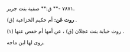 ٧٨٧١ -** ق:** صفية بنت جرير.

**روت عَن:** أم حكيم الخزاعية (ق) .

روت حبابة بنت عجلان (ق) ، عن أمها أم حفص عنها (١) .

روى لها ابن ماجه.